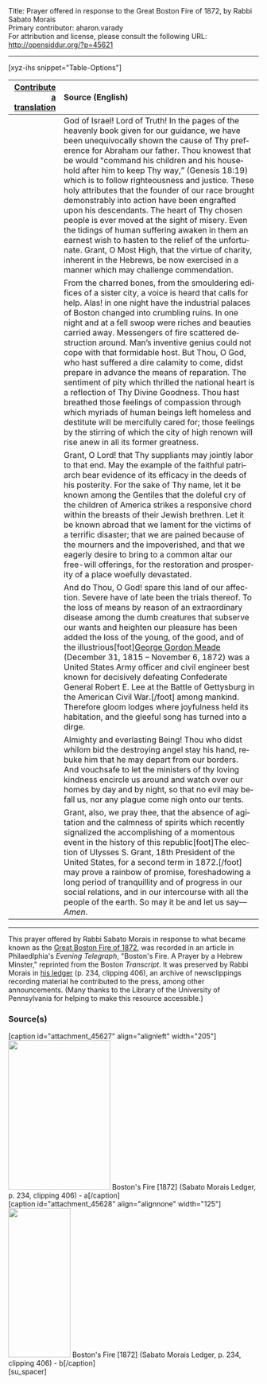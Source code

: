 <html>
<head></head>
<body>
Title: Prayer offered in response to the Great Boston Fire of 1872, by Rabbi Sabato Morais<br />
Primary contributor: aharon.varady<br />
For attribution and license, please consult the following URL: <a href="http://opensiddur.org/?p=45621">http://opensiddur.org/?p=45621</a>
<p />
<hr />

[xyz-ihs snippet="Table-Options"]<table style="margin-left: auto; margin-right: auto;" class="draggable">
<thead><tr><th id="x" style="text-align: right;"><a href="/translate/" target="_blank" rel="noopener">Contribute a translation</a></th><th style="text-align: left;">Source (English)</th></tr></thead>
<tbody>
<tr><td style="vertical-align:top;">
<div class="liturgy" lang="he" style="text-align: right;">

</div></td>

<td style="vertical-align:top;">
<div class="english" lang="en" style="text-align: left;">
God of Israel! Lord of Truth! 
In the pages of the heavenly book given for our guidance, 
we have been unequivocally shown the cause 
of Thy preference for Abraham our father. 
Thou knowest that be would "command his children 
and his household after him 
to keep Thy way,” <span class="citation">(Genesis 18:19)</span> which is 
to follow righteousness and justice. 
These holy attributes 
that the founder of our race brought demonstrably into action 
have been engrafted upon his descendants. 
The heart of Thy chosen people 
is ever moved at the sight of misery. 
Even the tidings of human suffering awaken in them 
an earnest wish to hasten to the relief of the unfortunate. 
Grant, O Most High, 
that the virtue of charity, inherent in the Hebrews, 
be now exercised in a manner which may challenge commendation.
</div></td></tr>


<tr><td style="vertical-align:top;">
<div class="liturgy" lang="he" style="text-align: right;">

</div></td>

<td style="vertical-align:top;">
<div class="english" lang="en" style="text-align: left;">
From the charred bones, 
from the smouldering edifices of a sister city, 
a voice is heard that calls for help. 
Alas! 
in one night have the industrial palaces of Boston changed into crumbling ruins. 
In one night and at a fell swoop were riches and beauties carried away. 
Messengers of fire scattered destruction around. 
Man’s inventive genius could not cope with that formidable host. 
But Thou, O God, 
who hast suffered a dire calamity to come, 
didst prepare in advance the means of reparation. 
The sentiment of pity which thrilled the national heart 
is a reflection of Thy Divine Goodness. 
Thou hast breathed those feelings of compassion 
through which myriads of human beings left homeless and destitute 
will be mercifully cared for; 
those feelings by the stirring of which 
the city of high renown will rise anew 
in all its former greatness.
</div></td></tr>


<tr><td style="vertical-align:top;">
<div class="liturgy" lang="he" style="text-align: right;">

</div></td>

<td style="vertical-align:top;">
<div class="english" lang="en" style="text-align: left;">
Grant, O Lord! 
that Thy suppliants may jointly labor to that end. 
May the example of the faithful patriarch 
bear evidence of its efficacy in the deeds of his posterity. 
For the sake of Thy name, 
let it be known among the Gentiles 
that the doleful cry of the children of America 
strikes a responsive chord 
within the breasts of their Jewish brethren. 
Let it be known abroad 
that we lament for the victims of a terrific disaster; 
that we are pained because of the mourners and the impoverished, 
and that we eagerly desire 
to bring to a common altar our free-will offerings, 
for the restoration and prosperity of a place woefully devastated.
</div></td></tr>


<tr><td style="vertical-align:top;">
<div class="liturgy" lang="he" style="text-align: right;">

</div></td>

<td style="vertical-align:top;">
<div class="english" lang="en" style="text-align: left;">
And do Thou, O God! 
spare this land of our affection. 
Severe have of late been the trials thereof. 
To the loss of means by reason 
of an extraordinary disease 
among the dumb creatures 
that subserve our wants and heighten our pleasure 
has been added the loss of the young, of the good, 
and of the illustrious[foot]<a href="https://en.wikipedia.org/wiki/George_Meade">George Gordon Meade</a> (December 31, 1815 – November 6, 1872) was a United States Army officer and civil engineer best known for decisively defeating Confederate General Robert E. Lee at the Battle of Gettysburg in the American Civil War.[/foot] among mankind. 
Therefore gloom lodges where joyfulness held its habitation, 
and the gleeful song has turned into a dirge.
</div></td></tr>


<tr><td style="vertical-align:top;">
<div class="liturgy" lang="he" style="text-align: right;">

</div></td>

<td style="vertical-align:top;">
<div class="english" lang="en" style="text-align: left;">
Almighty and everlasting Being! 
Thou who didst whilom bid the destroying angel stay his hand, 
rebuke him that he may depart from our borders. 
And vouchsafe to let the ministers of thy loving kindness 
encircle us around and watch over our homes by day and by night, 
so that no evil may befall us, 
nor any plague come nigh onto our tents. 
</div></td></tr>


<tr><td style="vertical-align:top;">
<div class="liturgy" lang="he" style="text-align: right;">

</div></td>

<td style="vertical-align:top;">
<div class="english" lang="en" style="text-align: left;">
Grant, also, we pray thee, 
that the absence of agitation 
and the calmness of spirits 
which recently signalized 
the accomplishing of a momentous event 
in the history of this republic[foot]The election of Ulysses S. Grant, 18th President of the United States, for a second term in 1872.[/foot]  
may prove a rainbow of promise, 
foreshadowing a long period of tranquillity 
and of progress in our social relations, 
and in our intercourse with all the people of the earth. 
So may it be 
and let us say—
<em>Amen</em>.
</div></td></tr>
</tbody></table>

<hr />

This prayer offered by Rabbi Sabato Morais in response to what became known as the <a href="https://en.wikipedia.org/wiki/Great_Boston_Fire_of_1872">Great Boston Fire of 1872</a>, was recorded in an article in Philaedlphia's <em>Evening Telegraph</em>, "Boston's Fire. A Prayer by a Hebrew Minster," reprinted from the Boston <em>Transcript</em>. It was preserved by Rabbi Morais in <a href="http://sceti.library.upenn.edu/pages/index.cfm?so_id=1661&pageposition=256&level=1">his ledger</a> (p. 234, clipping 406), an archive of newsclippings recording material he contributed to the press, among other announcements. (Many thanks to the Library of the University of Pennsylvania for helping to make this resource accessible.)

<h3>Source(s)</h3>

<span style="float: right;">[caption id="attachment_45627" align="alignleft" width="205"]<a href="https://opensiddur.org/wp-content/uploads/2022/07/Bostons-Fire-1872-Sabato-Morais-Ledger-p.-234-clipping-406-a.png"><img src="https://opensiddur.org/wp-content/uploads/2022/07/Bostons-Fire-1872-Sabato-Morais-Ledger-p.-234-clipping-406-a-205x300.png" alt="" width="205" height="300" class="size-medium wp-image-45627" /></a> Boston's Fire [1872] (Sabato Morais Ledger, p. 234, clipping 406) - a[/caption]</span> <span style="float: left;">[caption id="attachment_45628" align="alignnone" width="125"]<a href="https://opensiddur.org/wp-content/uploads/2022/07/Bostons-Fire-1872-Sabato-Morais-Ledger-p.-234-clipping-406-b.png"><img src="https://opensiddur.org/wp-content/uploads/2022/07/Bostons-Fire-1872-Sabato-Morais-Ledger-p.-234-clipping-406-b-125x300.png" alt="" width="125" height="300" class="size-medium wp-image-45628" /></a> Boston's Fire [1872] (Sabato Morais Ledger, p. 234, clipping 406) - b[/caption]</span>[su_spacer]

&nbsp;


</body>
</html>